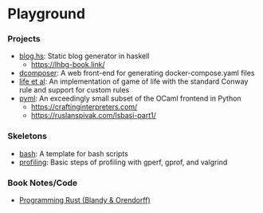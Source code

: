 # Playground

### Projects

- [blog.hs](projects/blog-hs): Static blog generator in haskell
  - https://lhbg-book.link/
- [dcomposer](projects/dcomposer): A web front-end for generating docker-compose.yaml files
- [life et al](projects/life_et_al): An implementation of game of life with the standard Conway rule and support for custom rules
- [pyml](projects/pyml): An exceedingly small subset of the OCaml frontend in Python
  - https://craftinginterpreters.com/
  - https://ruslanspivak.com/lsbasi-part1/

### Skeletons

- [bash](skeletons/script.bash): A template for bash scripts
- [profiling](skeletons/profiling): Basic steps of profiling with gperf, gprof, and valgrind

### Book Notes/Code

- [Programming Rust (Blandy & Orendorff)](books/programming_rust)

